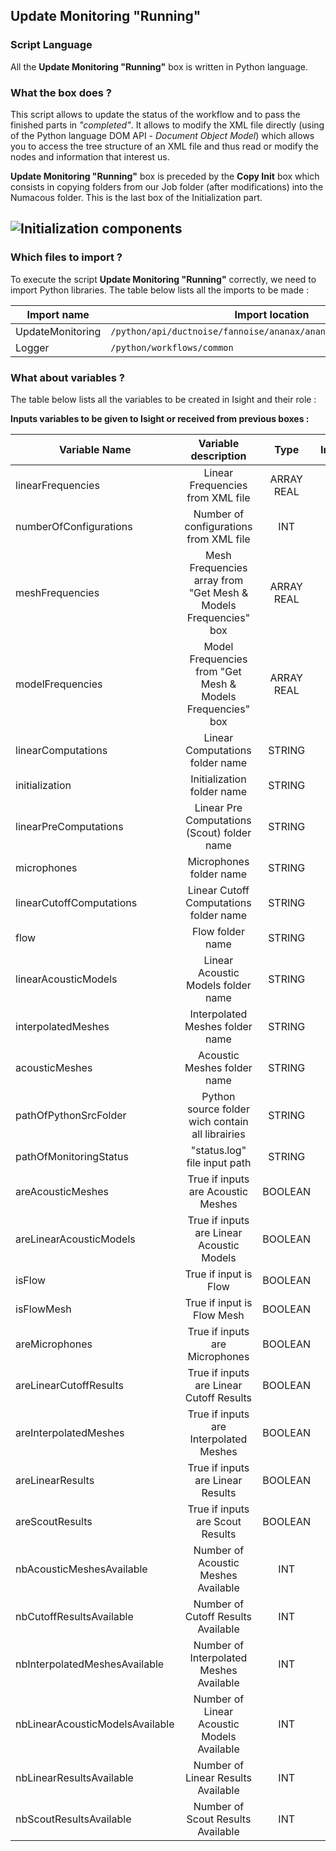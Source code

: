 ## Update Monitoring "Running"
### Script Language

All the __Update Monitoring "Running"__ box is written in Python language.
### What the box does ?

This script allows to update the status of the workflow and to pass the finished parts in *"completed"*.
It allows to modify the XML file directly (using of the Python language DOM API - *Document Object Model*) which allows you to access the tree structure of an XML file and thus read or modify the nodes and information that interest us.

__Update Monitoring "Running"__ box is preceded by the __Copy Init__ box which consists in copying folders from our Job folder (after modifications) into the Numacous folder. This is the last box of the Initialization part.

![Initialization components](https://user-images.githubusercontent.com/45098441/72733988-401e8b00-3b99-11ea-9015-013f4ee6d3d6.jpeg)
----------------------------


### Which files to import ?

To execute the script __Update Monitoring "Running"__ correctly, we need to import Python libraries.
The table below lists all the imports to be made :

| Import name | Import location |
| ------ | ------ |
| UpdateMonitoring | `/python/api/ductnoise/fannoise/ananax/ananax2d_canonical_intake` |
| Logger | `/python/workflows/common` |

### What about variables ?

The table below lists all the variables to be created in Isight and their role :

__Inputs variables to be given to Isight or received from previous boxes :__ 

| Variable Name | Variable description | Type | Input | Output |
| ------ | :------------: | :------: | :------: |  :------: |
| linearFrequencies | Linear Frequencies from XML file | ARRAY REAL | X | - |
| numberOfConfigurations | Number of configurations from XML file | INT | X | - |
| meshFrequencies | Mesh Frequencies array from "Get Mesh & Models Frequencies" box | ARRAY REAL | X | - |
| modelFrequencies | Model Frequencies from "Get Mesh & Models Frequencies" box | ARRAY REAL | X | - |
| linearComputations | Linear Computations folder name | STRING | X | - |
| initialization | Initialization folder name| STRING | X | - |
| linearPreComputations | Linear Pre Computations (Scout) folder name | STRING | X | - |
| microphones | Microphones folder name | STRING | X | - |
| linearCutoffComputations | Linear Cutoff Computations folder name | STRING | X | - |
| flow | Flow folder name | STRING | X | - |
| linearAcousticModels | Linear Acoustic Models folder name | STRING | X | - |
| interpolatedMeshes | Interpolated Meshes folder name | STRING | X | - |
| acousticMeshes | Acoustic Meshes folder name | STRING | X | - |
| pathOfPythonSrcFolder | Python source folder wich contain all librairies | STRING | X | - |
| pathOfMonitoringStatus | "status.log" file input path | STRING | X | - |
| areAcousticMeshes | True if inputs are Acoustic Meshes | BOOLEAN | X | - |
| areLinearAcousticModels | True if inputs are Linear Acoustic Models | BOOLEAN | X | - |
| isFlow | True if input is Flow | BOOLEAN | X | - |
| isFlowMesh | True if input is Flow Mesh | BOOLEAN | X | - |
| areMicrophones | True if inputs are Microphones | BOOLEAN | X | - |
| areLinearCutoffResults | True if inputs are Linear Cutoff Results | BOOLEAN | X | - |
| areInterpolatedMeshes | True if inputs are Interpolated Meshes | BOOLEAN | X | - |
| areLinearResults | True if inputs are Linear Results | BOOLEAN | X | - |
| areScoutResults | True if inputs are Scout Results | BOOLEAN | X | - |
| nbAcousticMeshesAvailable | Number of Acoustic Meshes Available | INT | X | - |
| nbCutoffResultsAvailable | Number of Cutoff Results Available | INT | X | - |
| nbInterpolatedMeshesAvailable | Number of Interpolated Meshes Available | INT | X | - |
| nbLinearAcousticModelsAvailable | Number of Linear Acoustic Models Available | INT | X | - |
| nbLinearResultsAvailable | Number of Linear Results Available | INT | X | - |
| nbScoutResultsAvailable | Number of Scout Results Available | INT | X | - |
